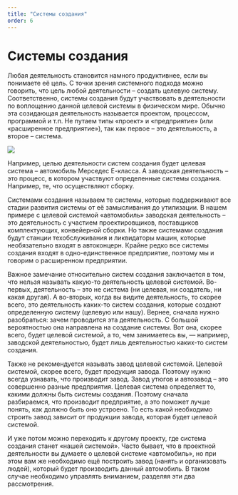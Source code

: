 ```yaml
---
title: "Системы создания"
order: 6
---
```


# Системы создания

Любая деятельность становится намного продуктивнее, если вы понимаете её цель. С точки зрения системного подхода можно говорить, что цель любой деятельности – создать целевую систему. Соответственно, системы создания будут участвовать в деятельности по воплощению данной целевой системы в физическом мире. Обычно эта созидающая деятельность называется проектом, процессом, программой и т.п. Не путаем типы «проект» и «предприятие» (или «расширенное предприятие»), так как первое – это деятельность, а второе – система.

![](/ru/systems-thinking-introduction/Systems_Of_Creation_Automobile.png)

Например, целью деятельности систем создания будет целевая система – автомобиль Мерседес Е-класса. А заводская деятельность – это процесс, в котором участвуют определенные системы создания. Например, те, что осуществляют сборку.

Системами создания называем те системы, которые поддерживают все стадии развития системы от её замысливания до утилизации. В нашем примере с целевой системой «автомобиль» заводская деятельность – это деятельность с участием проектировщиков, поставщиков комплектующих, конвейерной сборки. Но также системами создания будут станции техобслуживания и ликвидаторы машин, которые необязательно входят в автоконцерн. Крайне редко все системы создания входят в одно-единственное предприятие, поэтому мы и говорим о расширенном предприятии.

Важное замечание относительно систем создания заключается в том, что нельзя называть какую-то деятельность целевой системой. Во-первых, деятельность – это не система (ни целевая, ни создатель, ни какая другая). А во-вторых, когда вы видите деятельность, то скорее всего, это деятельность каких-то систем создания, которые создают определенную систему (целевую или нашу). Вернее, сначала нужно разобраться: зачем проводится эта деятельность. С большой вероятностью она направлена на создание системы. Вот она, скорее всего, будет целевой системой, а то, чем занимаетесь вы, — например, заводской деятельностью, будет лишь деятельностью каких-то систем создания.

Также не рекомендуется называть завод целевой системой. Целевой системой, скорее всего, будет продукция завода. Поэтому нужно всегда узнавать, что производит завод. Завод утюгов и автозавод – это совершенно разные предприятия. Целевая система определяет то, какими должны быть системы создания. Поэтому сначала разбираемся, что производит предприятие, а это поможет лучше понять, как должно быть оно устроено. То есть какой необходимо строить завод зависит от продукции завода, которая будет целевой системой.

И уже потом можно переходить к другому проекту, где система создания станет «нашей системой». Часто бывает, что в проектной деятельности вы думаете о целевой системе «автомобиль», но при этом вам же необходимо ещё построить завод (нанять и организовать людей), который будет производить данный автомобиль. В таком случае необходимо управлять вниманием, разделяя эти два рассмотрения.